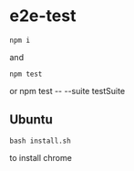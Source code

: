 # e2e-test

    npm i 

and

    npm test
or 
    npm test -- --suite testSuite

## Ubuntu 

    bash install.sh
 
to install chrome 